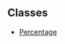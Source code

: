 ## Classes

- [Percentage](../../../../../Classes/API/Entities/Asset/TransferRestrictions/Percentage/Percentage.md)
